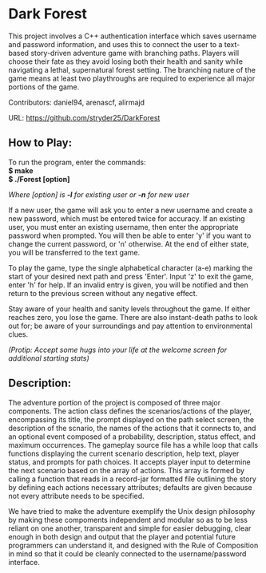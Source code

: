 Dark Forest
===========

This project involves a C++ authentication interface which saves username and password information, and uses this to connect the user to a text-based story-driven adventure game with branching paths. Players will choose their fate as they avoid losing both their health and sanity while navigating a lethal, supernatural forest setting. The branching nature of the game means at least two playthroughs are required to experience all major portions of the game.

<!-- more -->

Contributors: daniel94, arenascf, alirmajd

URL: https://github.com/stryder25/DarkForest


How to Play:
------------

To run the program, enter the commands:   
__$ make   
$ ./Forest [option]__

*Where [option] is __-l__ for existing user or __-n__ for new user*

If a new user, the game will ask you to enter a new username and create a new password, which must be entered twice for accuracy. If an existing user, you must enter an existing username, then enter the appropriate password when prompted. You will then be able to enter 'y' if you want to change the current password, or 'n' otherwise. At the end of either state, you will be transferred to the text game. 

To play the game, type the single alphabetical character (a-e) marking the start of your desired next path and press 'Enter'. Input 'z' to exit the game, enter 'h' for help. If an invalid entry is given, you will be notified and then return to the previous screen without any negative effect. 

Stay aware of your health and sanity levels throughout the game. If either reaches zero, you lose the game. There are also instant-death paths to look out for; be aware of your surroundings and pay attention to environmental clues. 

*(Protip: Accept some hugs into your life at the welcome screen for additional starting stats)*

Description:
-----------

The adventure portion of the project is composed of three major components. The action class defines the scenarios/actions of the player, encompassing its title, the prompt displayed on the path select screen, the description of the scnario, the names of the actions that it connects to, and an optional event composed of a probability, description, status effect, and maximum occurrences. The gameplay source file has a while loop that calls functions displaying the current scenario description, help text, player status, and prompts for path choices. It accepts player input to determine the next scenario based on the array of actions. This array is formed by calling a function that reads in a record-jar formatted file outlining the story by defining each actions necessary attributes; defaults are given because not every attribute needs to be specified.
 
We have tried to make the adventure exemplify the Unix design philosophy by making these compoments independent and modular so as to be less reliant on one another, transparent and simple for easier debugging, clear enough in both design and output that the player and potential future programmers can understand it, and designed with the Rule of Composition in mind so that it could be cleanly connected to the username/password interface.  
